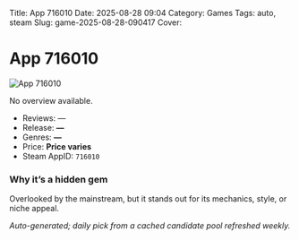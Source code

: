Title: App 716010
Date: 2025-08-28 09:04
Category: Games
Tags: auto, steam
Slug: game-2025-08-28-090417
Cover: 

# App 716010

![App 716010]()

No overview available.

- Reviews: —
- Release: **—**
- Genres: **—**
- Price: **Price varies**
- Steam AppID: `716010`

### Why it’s a hidden gem

Overlooked by the mainstream, but it stands out for its mechanics, style, or niche appeal.

*Auto-generated; daily pick from a cached candidate pool refreshed weekly.*
